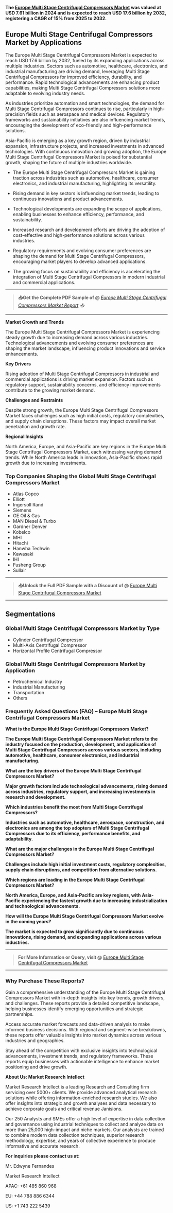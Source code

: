 <p><strong>The <a href="https://www.marketresearchintellect.com/download-sample/?rid=371867&amp;utm_source=Pulse-April-Europe&amp;utm_medium=852">Europe Multi Stage Centrifugal Compressors Market</a> was valued at USD 7.61 billion in 2024 and is expected to reach USD 17.6 billion by 2032, registering a CAGR of 15% from 2025 to 2032.</strong></p><h2>Europe Multi Stage Centrifugal Compressors Market by Applications&nbsp;</h2><p><p>The Europe Multi Stage Centrifugal Compressors Market is expected to reach USD 17.6 billion by 2032, fueled by its expanding applications across multiple industries. Sectors such as automotive, healthcare, electronics, and industrial manufacturing are driving demand, leveraging Multi Stage Centrifugal Compressors for improved efficiency, durability, and performance. Rapid technological advancements are enhancing product capabilities, making Multi Stage Centrifugal Compressors solutions more adaptable to evolving industry needs.</p><p>As industries prioritize automation and smart technologies, the demand for Multi Stage Centrifugal Compressors continues to rise, particularly in high-precision fields such as aerospace and medical devices. Regulatory frameworks and sustainability initiatives are also influencing market trends, encouraging the development of eco-friendly and high-performance solutions.</p><p>Asia-Pacific is emerging as a key growth region, driven by industrial expansion, infrastructure projects, and increased investments in advanced technologies. With continuous innovation and growing adoption, the Europe Multi Stage Centrifugal Compressors Market is poised for substantial growth, shaping the future of multiple industries worldwide.</p></p><ul><li><p>The Europe Multi Stage Centrifugal Compressors Market is gaining traction across industries such as automotive, healthcare, consumer electronics, and industrial manufacturing, highlighting its versatility.</p></li><li><p>Rising demand in key sectors is influencing market trends, leading to continuous innovations and product advancements.</p></li><li><p>Technological developments are expanding the scope of applications, enabling businesses to enhance efficiency, performance, and sustainability.</p></li><li><p>Increased research and development efforts are driving the adoption of cost-effective and high-performance solutions across various industries.</p></li><li><p>Regulatory requirements and evolving consumer preferences are shaping the demand for Multi Stage Centrifugal Compressors, encouraging market players to develop advanced applications.</p></li><li><p>The growing focus on sustainability and efficiency is accelerating the integration of Multi Stage Centrifugal Compressors in modern industrial and commercial applications.</p></li></ul><hr /><blockquote><p><strong><span class="font-[700]">📥Get the Complete PDF Sample of @ </span></strong><em><span class="font-[700]"><a href="https://www.marketresearchintellect.com/download-sample/?rid=371867&amp;utm_source=Pulse-April-Europe&amp;utm_medium=852" target="_blank" data-tracking-control-name="article-ssr-frontend-pulse_little-text-block" data-tracking-will-navigate="" data-test-link="">Europe Multi Stage Centrifugal Compressors Market Report</a>&nbsp;📥</span></em></p></blockquote><hr /><p class="" data-start="77" data-end="360"><strong data-start="77" data-end="105">Market Growth and Trends</strong></p><p class="" data-start="77" data-end="360">The Europe Multi Stage Centrifugal Compressors Market is experiencing steady growth due to increasing demand across various industries. Technological advancements and evolving consumer preferences are shaping the market landscape, influencing product innovations and service enhancements.</p><p class="" data-start="362" data-end="606"><strong data-start="362" data-end="377">Key Drivers</strong></p><p class="" data-start="362" data-end="606">Rising adoption of Multi Stage Centrifugal Compressors in industrial and commercial applications is driving market expansion. Factors such as regulatory support, sustainability concerns, and efficiency improvements contribute to the growing market demand.</p><p class="" data-start="608" data-end="849"><strong data-start="608" data-end="637">Challenges and Restraints</strong></p><p class="" data-start="608" data-end="849">Despite strong growth, the Europe Multi Stage Centrifugal Compressors Market faces challenges such as high initial costs, regulatory complexities, and supply chain disruptions. These factors may impact overall market penetration and growth rate.</p><p class="" data-start="851" data-end="1095"><strong data-start="851" data-end="872">Regional Insights</strong></p><p class="" data-start="851" data-end="1095">North America, Europe, and Asia-Pacific are key regions in the Europe Multi Stage Centrifugal Compressors Market, each witnessing varying demand trends. While North America leads in innovation, Asia-Pacific shows rapid growth due to increasing investments.</p><p><h3>Top Companies Shaping the Global Multi Stage Centrifugal Compressors Market </h3><ul><li>Atlas Copco</li><li>Elliott</li><li>Ingersoll Rand</li><li>Siemens</li><li>GE Oil & Gas</li><li>MAN Diesel & Turbo</li><li>Gardner Denver</li><li>Kobelco</li><li>MHI</li><li>Hitachi</li><li>Hanwha Techwin</li><li>Kawasaki</li><li>IHI</li><li>Fusheng Group</li><li>Sullair</li></ul></p><hr /><blockquote><p><strong>📥Unlock the Full PDF Sample with a Discount of @</strong> <a href="https://www.marketresearchintellect.com/ask-for-discount/?rid=371867&amp;utm_source=Pulse-April-Europe&amp;utm_medium=852">Europe Multi Stage Centrifugal Compressors Market</a></p></blockquote><hr /><p><h2>Segmentations</h2><h3>Global Multi Stage Centrifugal Compressors Market by Type</h3><ul><li>Cylinder Centrifugal Compressor</li><li>Multi-Axis Centrifugal Compressor</li><li>Horizontal Profile Centrifugal Compressor</li></ul><h3>Global Multi Stage Centrifugal Compressors Market by Application</h3><ul><li>Petrochemical Industry</li><li>Industrial Manufacturing</li><li>Transportation</li><li>Others</li></ul></p><h3><strong>Frequently Asked Questions (FAQ) &ndash; Europe Multi Stage Centrifugal Compressors Market</strong></h3><p><strong>What is the Europe Multi Stage Centrifugal Compressors Market?</strong></p><p><strong>The Europe Multi Stage Centrifugal Compressors Market refers to the industry focused on the production, development, and application of Multi Stage Centrifugal Compressors across various sectors, including automotive, healthcare, consumer electronics, and industrial manufacturing.</strong></p><p><strong>What are the key drivers of the Europe Multi Stage Centrifugal Compressors Market?</strong></p><p><strong>Major growth factors include technological advancements, rising demand across industries, regulatory support, and increasing investments in research and development.</strong></p><p><strong>Which industries benefit the most from Multi Stage Centrifugal Compressors?</strong></p><p><strong>Industries such as automotive, healthcare, aerospace, construction, and electronics are among the top adopters of Multi Stage Centrifugal Compressors due to its efficiency, performance benefits, and adaptability.</strong></p><p><strong>What are the major challenges in the Europe Multi Stage Centrifugal Compressors Market?</strong></p><p><strong>Challenges include high initial investment costs, regulatory complexities, supply chain disruptions, and competition from alternative solutions.</strong></p><p><strong>Which regions are leading in the Europe Multi Stage Centrifugal Compressors Market?</strong></p><p><strong>North America, Europe, and Asia-Pacific are key regions, with Asia-Pacific experiencing the fastest growth due to increasing industrialization and technological advancements.</strong></p><p><strong>How will the Europe Multi Stage Centrifugal Compressors Market evolve in the coming years?</strong></p><p><strong>The market is expected to grow significantly due to continuous innovations, rising demand, and expanding applications across various industries.</strong></p><hr /><blockquote><p><span class="font-[700]"><strong>For More Information or Query, visit&nbsp;@</strong>&nbsp;</span><span class="font-[700]"><a href="https://www.marketresearchintellect.com/product/global-multi-stage-centrifugal-compressors-market-size-and-forecast/?utm_source=Linkedin&utm_medium=852" target="_blank" data-tracking-control-name="article-ssr-frontend-pulse_little-text-block" data-tracking-will-navigate="" data-test-link="">Europe Multi Stage Centrifugal Compressors Market</a></span></p></blockquote><hr /><h3><strong data-start="0" data-end="31">Why Purchase These Reports?</strong></h3><p class="" data-start="35" data-end="297">Gain a comprehensive understanding of the Europe Multi Stage Centrifugal Compressors Market with in-depth insights into key trends, growth drivers, and challenges. These reports provide a detailed competitive landscape, helping businesses identify emerging opportunities and strategic partnerships.</p><p class="" data-start="299" data-end="540">Access accurate market forecasts and data-driven analysis to make informed business decisions. With regional and segment-wise breakdowns, these reports offer valuable insights into market dynamics across various industries and geographies.</p><p class="" data-start="542" data-end="784">Stay ahead of the competition with exclusive insights into technological advancements, investment trends, and regulatory frameworks. These reports equip businesses with actionable intelligence to enhance market positioning and drive growth.</p><p><strong><span class="font-[700]">About Us: Market Research Intellect</span></strong></p><p><span class="">Market Research Intellect is a leading Research and Consulting firm servicing over 5000+ clients. We provide advanced analytical research solutions while offering information-enriched research studies.&nbsp;</span>We also offer insights into strategic and growth analyses and data necessary to achieve corporate goals and critical revenue Janisions.</p><p><span class="">Our 250 Analysts and SMEs offer a high level of expertise in data collection and governance using industrial techniques to collect and analyze data on more than 25,000 high-impact and niche markets. Our analysts are trained to combine modern data collection techniques, superior research methodology, expertise, and years of collective experience to produce informative and accurate research.</span></p><p><strong>For inquiries please contact us at:</strong></p><p>Mr. Edwyne Fernandes</p><p>Market Research Intellect</p><p>APAC: +61 485 860 968</p><p>EU: +44 788 886 6344</p><p>US: +1 743 222 5439</p>